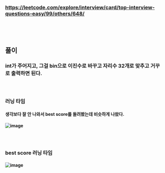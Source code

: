 ### https://leetcode.com/explore/interview/card/top-interview-questions-easy/99/others/648/
### <br/><br/>

## 풀이
### int가 주어지고, 그걸 bin으로 이진수로 바꾸고 자리수 32개로 맞추고 거꾸로 출력하면 된다.
### <br/>

### 러닝 타임
#### 생각보다 잘 안 나와서 best score를 돌려봤는데 비슷하게 나왔다.
#### ![image](https://github.com/user-attachments/assets/47be7b1f-dc2a-4081-af56-499dda195246)
### <br/>

### best score 러닝 타임
#### ![image](https://github.com/user-attachments/assets/2e85f5f3-48f8-4281-9e5c-d3b5eff3aa70)
